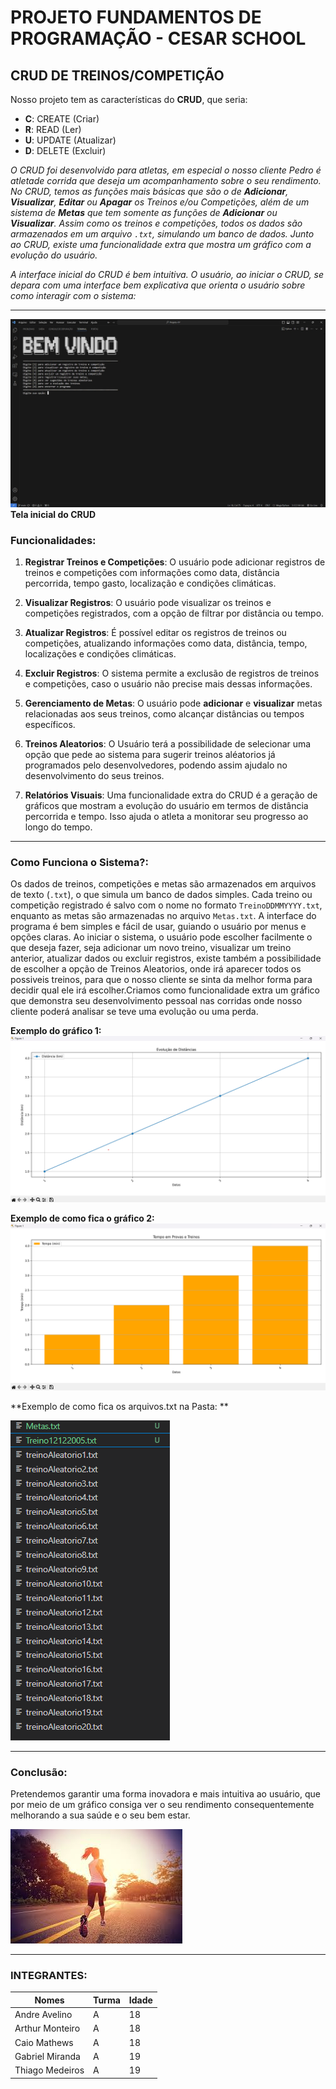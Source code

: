# PROJETO FUNDAMENTOS DE PROGRAMAÇÃO - CESAR SCHOOL
## CRUD DE TREINOS/COMPETIÇÃO

Nosso projeto tem as características do **CRUD**, que seria:

- **C**: CREATE (Criar)
- **R**: READ (Ler)
- **U**: UPDATE (Atualizar)
- **D**: DELETE (Excluir)

*O CRUD foi desenvolvido para atletas, em especial o nosso cliente Pedro é atletade corrida que deseja um acompanhamento sobre o seu rendimento. No CRUD, temos as funções mais básicas que são o de **Adicionar**, **Visualizar**, **Editar** ou **Apagar** os Treinos e/ou Competições, além de um sistema de **Metas** que tem somente as funções de **Adicionar** ou **Visualizar**. Assim como os treinos e competições, todos os dados são armazenados em um arquivo `.txt`, simulando um banco de dados. Junto ao CRUD, existe uma funcionalidade extra que mostra um gráfico com a evolução do usuário.*

*A interface inicial do CRUD é bem intuitiva. O usuário, ao iniciar o CRUD, se depara com uma interface bem explicativa que orienta o usuário sobre como interagir com o sistema:*

---
![img do CRUD](img/foto_tela.jpeg/)
**Tela inicial do CRUD**

### Funcionalidades:

1. **Registrar Treinos e Competições**:
    O usuário pode adicionar registros de treinos e competições com informações como data, distância percorrida, tempo gasto, localização e condições climáticas.

2. **Visualizar Registros**:
   O usuário pode visualizar os treinos e competições registrados, com a opção de filtrar por distância ou tempo.

3. **Atualizar Registros**:
   É possível editar os registros de treinos ou competições, atualizando informações como data, distância, tempo, localizações e condições climáticas.

4. **Excluir Registros**:
   O sistema permite a exclusão de registros de treinos e competições, caso o usuário não precise mais dessas informações.

5. **Gerenciamento de Metas**:
   O usuário pode **adicionar** e **visualizar** metas relacionadas aos seus treinos, como alcançar distâncias ou tempos específicos.

6. **Treinos Aleatorios**:
   O Usuário terá a possibilidade de selecionar uma opção que pede ao sistema para sugerir treinos aléatorios já programados pelo desenvolvedores,  podendo assim ajudalo no desenvolvimento do seus treinos.
7. **Relatórios Visuais**:
   Uma funcionalidade extra do CRUD é a geração de gráficos que mostram a evolução do usuário em termos de distância percorrida e tempo. Isso ajuda o atleta a monitorar seu progresso ao longo do tempo.

---

### Como Funciona o Sistema?:

Os dados de treinos, competições e metas são armazenados em arquivos de texto (`.txt`), o que simula um banco de dados simples. Cada treino ou competição registrado é salvo com o nome no formato `TreinoDDMMYYYY.txt`, enquanto as metas são armazenadas no arquivo `Metas.txt`.
A interface do programa é bem simples e fácil de usar, guiando o usuário por menus e opções claras. Ao iniciar o sistema, o usuário pode escolher facilmente o que deseja fazer, seja adicionar um novo treino, visualizar um treino anterior, atualizar dados ou excluir registros, existe também a possibilidade de escolher a opção de Treinos Aleatorios, onde irá aparecer todos os possiveis treinos, para que o nosso cliente se sinta da melhor forma para decidir qual ele irá escolher.Criamos como funcionalidade extra um gráfico que demonstra seu desenvolvimento pessoal nas corridas onde nosso cliente poderá analisar se teve uma evolução ou uma perda.

**Exemplo do gráfico 1:**
![img do CRUD](img/grafico1.png/)

**Exemplo de como fica o gráfico 2:**
![img do CRUD](img/grafico2.png/)

**Exemplo de como fica os arquivos.txt na Pasta: **

![img do CRUD](img/opa.png/)

---

### Conclusão:

Pretendemos garantir uma forma inovadora e mais intuitiva ao usuário, que por meio de um gráfico consiga ver o seu rendimento consequentemente melhorando a sua saúde e o seu bem estar. 

![img do CRUD](img/images.jpg/)




---

### INTEGRANTES: 

| Nomes           | Turma | Idade |
| --------------- | ----- | ----- |
| Andre Avelino   | A     | 18    |
| Arthur Monteiro | A     | 18    |
| Caio Mathews    | A     | 18    |
| Gabriel Miranda | A     | 19    |
| Thiago Medeiros | A     | 19    |